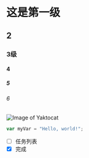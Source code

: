 # 这是第一级
## 2
### 3级
#### 4
##### 5
###### 6

![Image of Yaktocat](https://octodex.github.com/images/yaktocat.png)

``` javascript
var myVar = "Hello, world!";
```
- [ ] 任务列表
- [x] 完成
